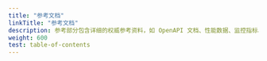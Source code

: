 ```yaml
---
title: "参考文档"
linkTitle: "参考文档"
description: 参考部分包含详细的权威参考资料，如 OpenAPI 文档、性能数据、监控指标、插件开发等。
weight: 600
test: table-of-contents
---
```


